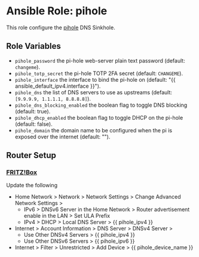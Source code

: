 # Ansible Role: pihole

This role configure the [pihole](https://github.com/pi-hole/pi-hole) DNS Sinkhole.

## Role Variables

- `pihole_password` the pi-hole web-server plain text password (default: `changeme`).
- `pihole_totp_secret` the pi-hole TOTP 2FA secret (default: `CHANGEME`).
- `pihole_interface` the interface to bind the pi-hole on (default: "{{ ansible_default_ipv4.interface }}").
- `pihole_dns` the list of DNS servers to use as upstreams (default: `[9.9.9.9, 1.1.1.1, 8.8.8.8]`).
- `pihole_dns_blocking_enabled` the boolean flag to toggle DNS blocking (default: true).
- `pihole_dhcp_enabled` the boolean flag to toggle DHCP on the pi-hole (default: false).
- `pihole_domain` the domain name to be configured when the pi is exposed over the internet (default: "").

## Router Setup

### [FRITZ!Box](https://docs.pi-hole.net/routers/fritzbox/)

Update the following

- Home Network > Network > Network Settings > Change Advanced Network Settings >
  - IPv6 > DNSv6 Server in the Home Network > Router advertisement enable in the LAN > Set ULA Prefix
  - IPv4 > DHCP > Local DNS Server > {{ pihole_ipv4 }}
- Internet > Account Information > DNS Server > DNSv4 Server >
  - Use Other DNSv4 Servers > {{ pihole_ipv4 }}
  - Use Other DNSv6 Servers > {{ pihole_ipv6 }}
- Internet > Filter > Unrestricted > Add Device > {{ pihole_device_name }}
